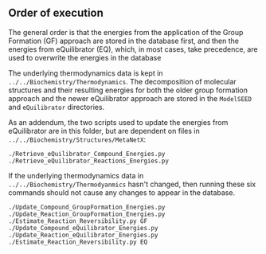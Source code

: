 ## Order of execution

The general order is that the energies from the application of the Group Formation (GF) approach
are stored in the database first, and then the energies from eQuilibrator (EQ), which, in most
cases, take precedence, are used to overwrite the energies in the database

The underlying thermodynamics data is kept in
`../../Biochemistry/Thermodynamics`. The decomposition of molecular
structures and their resulting energies for both the older group
formation approach and the newer eQuilibrator approach are stored in
the `ModelSEED` and `eQuilibrator` directories.

As an addendum, the two scripts used to update the energies from
eQuilibrator are in this folder, but are dependent on files in
`../../Biochemistry/Structures/MetaNetX`:
```
./Retrieve_eQuilibrator_Compound_Energies.py
./Retrieve_eQuilibrator_Reactions_Energies.py
```

If the underlying thermodynamics data in `../../Biochemistry/Thermodyanmics` hasn't changed,
then running these six commands should not cause any changes to appear in the database.

```
./Update_Compound_GroupFormation_Energies.py
./Update_Reaction_GroupFormation_Energies.py
./Estimate_Reaction_Reversibility.py GF
./Update_Compound_eQuilibrator_Energies.py
./Update_Reaction_eQuilibrator_Energies.py
./Estimate_Reaction_Reversibility.py EQ
```
